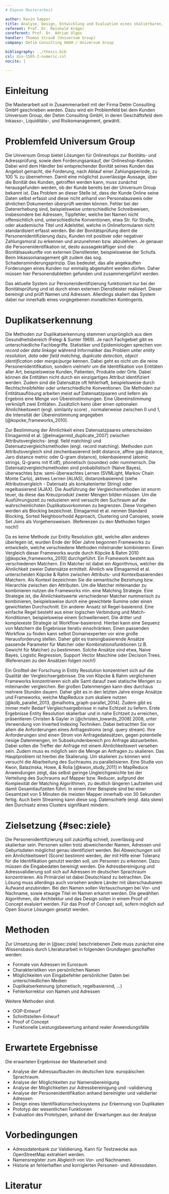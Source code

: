 ```yaml
---
# Expose Masterarbeit

author: Kevin Sapper
title: Analyse, Design, Entwicklung und Evaluation eines skalierbaren, Echtzeit Entity Resolution Streaming Framework
referent: Prof. Dr. Reinhold Kröger
coreferent: Prof. Dr. Adrian Ulges
handler: Thomas Strauß (Universum Group)
company: Detim Consulting GmbH / Universum Group

bibliography: ../thesis.bib
csl: din-1505-2-numeric.csl
nocite: |

---
```


# Einleitung

Die Masterarbeit soll in Zusammenarbeit mit der Firma Detim Consulting GmbH
geschrieben werden. Dazu wird ein Problemfeld bei dem Kunden Universum Group,
der Detim Consulting GmbH, in deren Geschäftsfeld dem Inkasso-, Liquiditäts-,
und Risikomanagement, gewählt.

# Problemfeld Universum Group

Die Universum Group bietet Lösungen für Onlineshops zur Bonitäts- und
Adressprüfung, sowie dem Forderungsankauf, der Onlineshop-Kunden. Dabei wird dem
Händler bei entsprechender Bonität seines Kunden das Angebot gemacht, die
Forderung, nach Ablauf einer Zahlungsperiode, zu 100 % zu übernehmen. Damit eine
möglichst zuverlässige Aussage, über die Bonität des Kunden, getroffen werden
kann, muss zunächst herausgefunden werden, ob der Kunde bereits bei der
Universum Group bekannt ist. Das Problem an dieser Stelle ist, dass der Kunde
Online seine Daten selbst erfasst und diese nicht anhand von Personalausweis
oder ähnlichen Dokumenten überprüft werden können. Fehler bei der Datenerhebung
sind, beispielsweise unterschiedliche Schreibweisen, insbesondere bei Adressen,
Tippfehler, welche bei Namen nicht offensichtlich sind, unterschiedliche
Konventionen, etwa Str. für Straße, oder akademische Titel und Adelstitel,
welche in Onlineformularen nicht standardisiert erfasst werden. Bei der
Bonitätsprüfung dient die Personenidentifizierung dazu, Kunden mit positiver
oder negativer Zahlungsmoral zu erkennen und anzunehmen bzw. abzulehnen. Je
genauer die Personenidentifikation ist, desto aussagekräftiger sind die
Bonitätsauskunfte von externen Dienstleister, beispielsweise der Schufa. Beim
Inkassomanagement gilt zudem das sog. Schadensminderungsprinzip. Das bedeutet,
das alle angekauften Forderungen eines Kunden nur einmalig abgemahnt werden
dürfen. Daher müssen hier Personendubletten gefunden und zusammengeführt werden.

Das aktuelle System zur Personenidentifizierung funktioniert nur bei der
Bonitätsprüfung und ist durch einen externen Dienstleister realisiert. Dieser
bereinigt und prüft Namen und Adressen. Allerdings skaliert das System dabei nur
innerhalb eines vorgegebenen monatlichen Kontingents.

# Duplikatserkennung

Die Methoden zur Duplikatserkennung stammen ursprünglich aus dem
Gesundheitsbereich (Felegi & Sunter 1969). Je nach Fachgebiet gibt es
unterschiedliche Fachbegriffe. Statistiker und Epidemiologen sprechen von
*record* oder *data linkage* während Informatiker das Problem unter *entity
resolution*, *data* oder *field matching*, *duplicate detection*, *object
identification* oder *merge/purge* kennen. Dabei geht es nicht um die reine
Personenidentifikation, sondern vielmehr um die Identifikation von Entitäten
aller Art, beispielsweise Kunden, Patienten, Produkte oder Orte. Dabei können
die Entitäten nicht durch ein einzigartiges Attribut identifiziert werden.
Zudem sind die Datensätze oft fehlerhaft, beispielsweise durch
Rechtschreibfehler oder unterschiedliche Konventionen. Die Methoden zur
Entitätsauflösung arbeiten meist auf Datensatzpaaren und liefern als Ergebnis
eine Menge von Übereinstimmungen. Eine Übereinstimmung verknüpft zwei Entitäten.
Zusätzlich kann über einen optionalen Ähnlichkeitswert (engl. similarity score)
, normalerweise zwischen 0 und 1, die Intensität der Übereinstimmung angegeben
[@kopcke_frameworks_2010].

Zur Bestimmung der Ähnlichkeit eines Datensatzpaares unterscheiden Elmagarmid et
al. [@elmagarmid_duplicate_2007] zwischen Attributsvergleichs- (engl. field
matching) und Datensatzvergleichsmethoden (engl. record matching). Methoden zum
Attributsvergleich sind zeichenbasierend (edit distance, affine gap distance,
Jaro distance metric oder Q-gram distance), tokenbasierend (atomic strings,
Q-grams mit tf.idf), phonetisch (soundex) oder nummerisch. Die
Datensatzvergleichsmethoden sind probabilistisch (Naive Bayes), überwachtes bzw.
semi-überwachtes Lernen (SVMLight, Markov Chain Monte Carlo), aktives Lernen
(ALIAS), distanzebasierend (siehe Attributsvergleich - Datensatz als
konkatenierter String) oder regelbasierend (AJAX). Die Ausführung der
Vergleichsmethoden ist enorm teuer, da diese das Kreuzprodukt zweier Mengen
bilden müssen. Um die Ausführungszeit zu reduzieren wird versucht den Suchraum
auf die wahrscheinlichsten Duplikatsvorkommen zu begrenzen. Diese Vorgehen
werden als Blocking bezeichnet. Elmagarmid et al. nennen Standard Blocking,
Sorted Neighboorhodd Approach, Clustering und Canopies, sowie Set Joins als
Vorgehensweisen. (Referenzen zu den Methoden folgen noch!)

Da es keine Methode zur Entity Resolution gibt, welche allen anderen überlegen
ist, wurden Ende der 90er Jahre begonnen Frameworks zu entwickeln, welche
verschiedene Methoden miteinander kombinieren. Einen Vergleich dieser Frameworks
wurde durch Köpcke & Rahm 2010 [@kopcke_frameworks_2010] durchgeführt. Ein
Framework besteht aus verschiedenen Matchern. Ein Matcher ist dabei ein
Algorithmus, welcher die Ähnlichkeit zweier Datensätze ermittelt. Ähnlich wie
Elmagarmid et al. unterscheiden Köpcke & Rahm zwischen Attributs- und
Kontextbasierenden Matchern. Als Kontext bezeichnen Sie die semantische
Beziehung bzw. Hierarchie zwischen den Attributen. Um die Matcher miteinander zu
kombinieren nutzen die Frameworks min. eine Matching Strategie. Eine Strategie
ist, die Ähnlichkeitswerte verschiedener Matcher nummerisch zu kombinieren,
beispielsweise durch eine gewichtete Summe oder einen gewichteten Durchschnitt.
Ein anderer Ansatz ist Regel-basierend. Eine einfache Regel besteht aus einer
logischen Verbindung und Match-Konditionen, beispielsweise einem Schwellenwert.
Die dritter und komplexeste Strategie ist Workflow-basierend. Hierbei kann eine
Sequenz von Matchern die Ergebnisse iterativ einschränken. Einen passenden
Workflow zu finden kann selbst Domainexperten vor eine große Herausforderung
stellen. Daher gibt es trainingbasierende Ansätze passende Parameter für Matcher
oder Kombinationsfunktionen (z.B. Gewicht für Matcher) zu bestimmen. Solche
Ansätze sind etwa, Naive Bayes, Logistic Regression, Support Vector Maschine
oder Decision Trees. (Referenzen zu den Ansätzen folgen noch!)

Ein Großteil der Forschung in Entity Resolution konzentriert sich auf die
Qualität der Vergleichsergebnisse. Die von Köpcke & Rahm verglichenen Frameworks
konzentrieren sich alle Samt darauf zwei statische Mengen zu miteinander
vergleichen. Bei großen Datenmengen kann dies durchaus mehrere Stunden dauern.
Daher gibt es in den letzten Jahre einige Ansätze und Frameworks, welche
MapReduce zum skaliere nutzen [@kolb_parallel_2013,
@malhotra_graph-parallel_2014]. Zudem gibt es immer mehr Bedarf
Vergleichsergebnisse in nahe Echtzeit zu liefern. Erste Ergebnisse Entity
Resolution skalierbar und in nahe Echtzeit zu erreichen, präsentieren Christen &
Gayler in [@christen_towards_2008] 2008, unter Verwendung von Inverted Indexing
Techniken. Dabei betrachten Sie vor allem die Anforderungen eines Anfragestroms
(engl. query stream). Ihre Anforderungen sind einen Strom von Anfragedatesätzen,
gegen potentielle riesige Datenmengen, im Subsekundenbereich pro Anfrage
abzuarbeiten. Dabei sollen die Treffer der Anfrage mit einem Ähnlichkeitswert
versehen sein. Zudem muss es möglich sein die Menge an Anfragen zu skalieren.
Das Hauptproblem ist hierbei die Skalierung. Um skalieren zu können wird
versucht die Abarbeitung des Suchraums zu parallelisieren. Eine Studie von Kwon,
Balazinska, Howe, & Rolia [@kwon_study_2011] in MapReduce Anwendungen zeigt, das
selbst geringe Ungleichgewichte bei der Verteilung des Suchraums auf Mapper bzw.
Reducer, aufgrund der Komplexität der Matching Algorithmen, zu deutlich längeren
Laufzeiten und damit Gesamtlaufzeiten führt. In einem ihrer Beispiele sind bei
einer Gesamtzeit von 5 Minuten die meisten Mapper innerhalb von 30 Sekunden
fertig. Auch beim Streaming kann diese sog. Datenschiefe (engl. data skew) den
Durchsatz eines Clusters signifikant mindern.

# Zielsetzung {#sec:ziele}

Die Personenidentifizierung soll zukünftig schnell, zuverlässig und skalierbar
sein. Personen sollen trotz abweichender Namen, Adressen und Geburtsdaten
möglichst genau identifiziert werden. Bei Abweichungen soll ein Ähnlichkeitswert
(Score) bestimmt werden, der mit Hilfe einer Toleranz für die Identifikation
genutzt werden soll, um Personen zu erkennen. Dazu müssen die Eingabedaten
bereinigt werden. Die Adressbereinigung und Adressvalidierung soll sich auf
Adressen im deutschen Sprachraum konzentrieren. Als Primärziel ist dabei
Deutschland zu betrachten. Die Lösung muss allerdings auch vorsehen andere
Länder mit überschaubarem Aufwand anzubinden. Bei den Namen sollen
Vertauschungen bei Vor- und Nachname, sowie etwaige Titel im Namen erkannt
werden. Die gewählten Algorithmen, die Architektur und das Design sollen in
einem Proof of Concept evaluiert werden. Für das Proof of Concept soll, sofern
möglich auf Open Source Lösungen gesetzt werden.

# Methoden

Zur Umsetzung der in [@sec:ziele] beschriebenen Ziele muss zunächst eine
Wissensbasis durch Literaturarbeit in folgenden Grundlagen geschaffen werden:

* Formate von Adressen im Euroraum
* Charakteristiken von persönlichen Namen
* Möglichkeiten von Eingabefehler persönlicher Daten bei unterschiedlichen
  Medien
* Duplikatserkennung (phonetisch, regelbasierend, …)
* Fehlerkorrektur von Namen und Adressen

Weitere Methoden sind:

* OOP-Entwurf
* Schnittstellen-Entwurf
* Proof of Concept
* Funktionelle Leistungsbewertung anhand realer Anwendungsfälle

# Erwartete Ergebnisse

Die erwarteten Ergebnisse der Masterarbeit sind:

* Analyse der Adressaufbauten im deutschen bzw. europäischen Sprachraum.
* Analyse der Möglichkeiten zur Namensbereinigung
* Analyse der Möglichkeiten zur Adressbereinigung und -validierung
* Analyse der Personenidentifikation anhand bereinigter und validierter
  Adressen
* Design eines Identifikationschecksystems zur Erkennung von Duplikaten
* Prototyp der wesentlichen Funktionen
* Evaluation des Prototypen, anhand der Erwartungen aus der Analyse

# Vorbedingungen

* Adressdatenbank zur Validierung. Kann für Testzwecke aus OpenStreetMap
  extrahiert werden.
* Namensregister zum Abgleich von Vor- und Nachnamen.
* Historie an fehlerhaften und korrigierten Personen- und Adressdaten.

# Literatur

